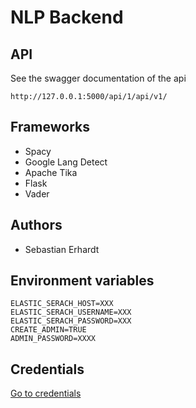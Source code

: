 # NLP Backend

## API
See the swagger documentation of the api
```
http://127.0.0.1:5000/api/1/api/v1/
```

## Frameworks
* Spacy
* Google Lang Detect
* Apache Tika
* Flask
* Vader


## Authors
* Sebastian Erhardt

## Environment variables

```
ELASTIC_SERACH_HOST=XXX
ELASTIC_SERACH_USERNAME=XXX
ELASTIC_SERACH_PASSWORD=XXX
CREATE_ADMIN=TRUE
ADMIN_PASSWORD=XXXX
```

## Credentials

[Go to credentials](./CREDENTIALS.md)